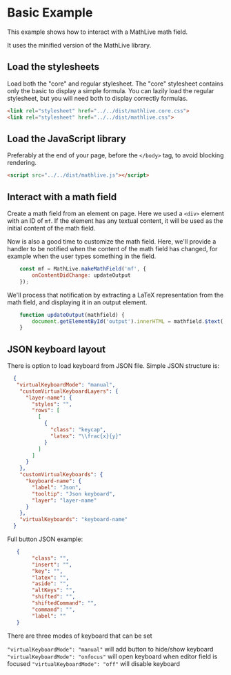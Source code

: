 # Basic Example

This example shows how to interact with a MathLive math field.

It uses the minified version of the MathLive library.

## Load the stylesheets
Load both the "core" and regular stylesheet. The "core" stylesheet contains
only the basic to display a simple formula. You can lazily load the 
regular stylesheet, but you will need both to display correctly formulas.

```html
<link rel="stylesheet" href="../../dist/mathlive.core.css">
<link rel="stylesheet" href="../../dist/mathlive.css">
```

## Load the JavaScript library
Preferably at the end of your page, before the `</body>` tag, to avoid 
blocking rendering.

```html
<script src="../../dist/mathlive.js"></script>
```

## Interact with a math field

Create a math field from an element on page. Here we used a `<div>` element 
with an ID of `mf`. If the element has any textual content, it will be used 
as the initial content of the math field.

Now is also a good time to customize the math field. Here, we'll provide a 
handler to be notified when the content of the math field has changed, for 
example when the user types something in the field.

```javascript
    const mf = MathLive.makeMathField('mf', {
        onContentDidChange: updateOutput
    });
```

We'll process that notification by extracting a LaTeX representation from the 
math field, and displaying it in an output element.

```javascript
    function updateOutput(mathfield) {
        document.getElementById('output').innerHTML = mathfield.$text('latex');
    }
```

## JSON keyboard layout

There is option to load keyboard from JSON file.
Simple JSON structure is:

```json
  {
   "virtualKeyboardMode": "manual",
    "customVirtualKeyboardLayers": {
      "layer-name": {
        "styles": "",
        "rows": [
          [
            {
              "class": "keycap",
              "latex": "\\frac{x}{y}"
            }
          ]
        ]
      }
    },
    "customVirtualKeyboards": {
      "keyboard-name": {
        "label": "Json",
        "tooltip": "Json keyboard",
        "layer": "layer-name"
      }
    },
    "virtualKeyboards": "keyboard-name"
  }
```
Full button JSON example:

```json
   {
        "class": "",
        "insert": "",
        "key": "",
        "latex": "",
        "aside": "",
        "altKeys": "",
        "shifted": "",
        "shiftedCommand": "",
        "command": "",
        "label": ""
   }
```

There are three modes of keyboard that can be set

`"virtualKeyboardMode": "manual"` will add button to hide/show keyboard 
`"virtualKeyboardMode": "onfocus"` will open keyboard when editor field is focused
`"virtualKeyboardMode": "off"` will disable keyboard


